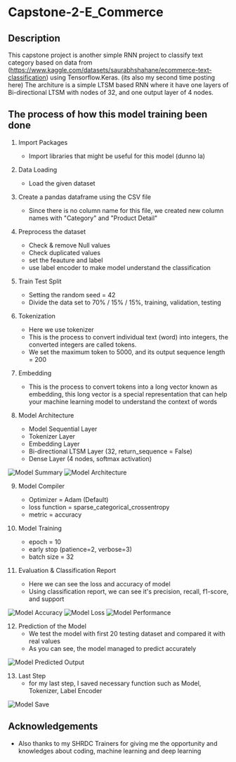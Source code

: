 # Capstone-2-E_Commerce

## Description
This capstone project is another simple RNN project to classify text category based on data from (https://www.kaggle.com/datasets/saurabhshahane/ecommerce-text-classification) using Tensorflow.Keras. (its also my second time posting here)
The architure is a simple LTSM based RNN where it have one layers of Bi-directional LTSM with nodes of 32, and one output layer of 4 nodes.

## The process of how this model training been done

1. Import Packages
   - Import libraries that might be useful for this model (dunno la)
     
2. Data Loading
   - Load the given dataset
     
3. Create a pandas dataframe using the CSV file
   - Since there is no column name for this file, we created new column names with "Category" and "Product Detail"
     
4. Preprocess the dataset
   - Check & remove Null values
   - Check duplicated values
   - set the feauture and label
   - use label encoder to make model understand the classification
     
5. Train Test Split
   - Setting the random seed = 42
   - Divide the data set to 70% / 15% / 15%, training, validation, testing
  
6. Tokenization
   - Here we use tokenizer
   - This is the process to convert individual text (word) into integers, the converted integers are called tokens.
   - We set the maximum token to 5000, and its output sequence length = 200
     
7. Embedding
    - This is the process to convert tokens into a long vector known as embedding, this long vector is a special representation that can help your machine learning model to understand the context of words

8. Model Architecture
    - Model Sequential Layer
    - Tokenizer Layer
    - Embedding Layer
    - Bi-directional LTSM Layer (32, return_sequence = False)
    - Dense Layer (4 nodes, softmax activation)
      
![Model Summary](https://github.com/user-attachments/assets/2c51e3d0-c72c-4ca9-b2ee-d020c24820db)
![Model Architecture](https://github.com/user-attachments/assets/c201d864-5287-40c2-9d47-ca9a4efe1a2d)

9. Model Compiler
    - Optimizer = Adam (Default)
    - loss function = sparse_categorical_crossentropy
    - metric = accuracy
      
10. Model Training
    - epoch = 10
    - early stop (patience=2, verbose=3)
    - batch size = 32
      
11. Evaluation & Classification Report
    - Here we can see the loss and accuracy of model
    - Using classification report, we can see it's precision, recall, f1-score, and support
      
![Model Accuracy](https://github.com/user-attachments/assets/cd9f80f9-e005-4435-8e74-b6c794d49ae8)
![Model Loss](https://github.com/user-attachments/assets/7d5aee34-c3b1-4cd8-8767-1823a608b683)
![Model Performance](https://github.com/user-attachments/assets/bd7b98e3-aa04-46df-987d-e2bd15c1f254)


12. Prediction of the Model
    - We test the model with first 20 testing dataset and compared it with real values
    - As you can see, the model managed to predict accurately
         
![Model Predicted Output](https://github.com/user-attachments/assets/d0ce7684-cd95-451a-bc7c-43affc6be268)

13. Last Step
    - for my last step, I saved necessary function such as Model, Tokenizer, Label Encoder
      
![Model Save](https://github.com/user-attachments/assets/f359a3b6-b8e0-4740-9a23-7019716277da)

## Acknowledgements

- Also thanks to my SHRDC Trainers for giving me the opportunity and knowledges about coding, machine learning and deep learning
